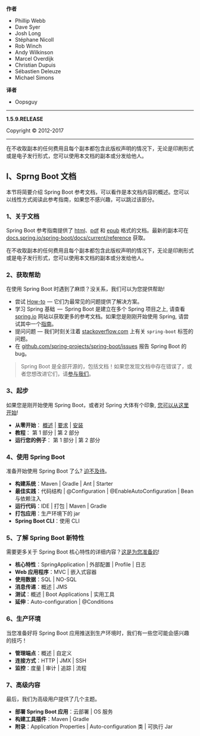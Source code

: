 **作者**

- Phillip Webb
- Dave Syer
- Josh Long
- Stéphane Nicoll
- Rob Winch
- Andy Wilkinson
- Marcel Overdijk
- Christian Dupuis
- Sébastien Deleuze
- Michael Simons

**译者**

- Oopsguy

---

**1.5.9.RELEASE**

Copyright © 2012-2017

---

在不收取副本的任何费用且每个副本都包含此版权声明的情况下，无论是印刷形式或是电子发行形式，您可以使用本文档的副本或分发给他人。

<a id="boot-documentation"></a>
## I、Sprng Boot 文档

本节将简要介绍 Spring Boot 参考文档，可以看作是本文档内容的概述。您可以以线性方式阅读此参考指南，如果您不感兴趣，可以跳过该部分。

<a id="boot-documentation-about"></a>
### 1、关于文档

Spring Boot 参考指南提供了 [html](http://docs.spring.io/spring-boot/docs/1.5.4.RELEASE/reference/html)、[pdf](http://docs.spring.io/spring-boot/docs/1.5.4.RELEASE/reference/pdf/spring-boot-reference.pdf) 和 [epub](http://docs.spring.io/spring-boot/docs/1.5.4.RELEASE/reference/epub/spring-boot-reference.epub) 格式的文档。最新的副本可在[docs.spring.io/spring-boot/docs/current/reference](http://docs.spring.io/spring-boot/docs/current/reference) 获取。

在不收取副本的任何费用且每个副本都包含此版权声明的情况下，无论是印刷形式或是电子发行形式，您可以使用本文档的副本或分发给他人。

<a id="boot-documentation-getting-help"></a>
### 2、获取帮助

在使用 Spring Boot 时遇到了麻烦？没关系，我们可以为您提供帮助!

- 尝试 [How-to](howto.md)  — 它们为最常见的问题提供了解决方案。
- 学习 Spring 基础  —  Spring Boot 是建立在多个 Spring 项目之上, 请查看 [spring.io](https://spring.io/) 网站以获取更多的参考文档。如果您是刚刚开始使用 Spring, 请尝试其中一个[指南](https://spring.io/guides)。
- 提问问题 — 我们时刻关注着 [stackoverflow.com](https://stackoverflow.com/) 上有关 `spring-boot` 标签的问题。
- 在 [github.com/spring-projects/spring-boot/issues](https://github.com/spring-projects/spring-boot/issues) 报告 Spring Boot 的 bug。

> Spring Boot 是全部开源的，包括文档！如果您发现文档中存在错误了，或者您想改进它们，请[参与我们](https://github.com/spring-projects/spring-boot/tree/v1.5.9.RELEASE)。

<a id="boot-documentation-first-steps"></a>
### 3、起步

如果您是刚开始使用 Spring Boot，或者对 Spring 大体有个印象, [您可以从这里开始](page/getting-started.md)!

- **从零开始**： [概述](getting-started.md#getting-started-introducing-spring-boot) | [要求](getting-started.md#getting-started-system-requirements) | [安装](getting-started.md#getting-started-installing-spring-boot)
- **教程**： 第 1 部分 | 第 2 部分
- **运行您的例子**： 第 1 部分 | 第 2 部分

<a id="_working_with_spring_boot"></a>
### 4、使用 Spring Boot

准备开始使用 Spring Boot 了么? [迫不及待](using-boot.md)。

- **构建系统**：Maven | Gradle | Ant | Starter
- **最佳实践**：代码结构 | @Configuration | @EnableAutoConfiguration | Bean 与依赖注入
- **运行代码**：IDE | 打包 | Maven | Gradle
- **打包应用**：生产环境下的 jar
- **Spring Boot CLI**：使用 CLI

<a id="_learning_about_spring_boot_features"></a>
### 5、了解 Spring Boot 新特性

需要更多关于 Spring Boot 核心特性的详细内容？[这是为您准备的](boot-features.md)!

- **核心特性**：SpringApplication | 外部配置 | Profile | 日志
- **Web 应用程序**：MVC | 嵌入式容器
- **使用数据**：SQL | NO-SQL
- **消息传递**：概述 | JMS
- **测试**：概述 | Boot Applications | 实用工具
- **延伸**：Auto-configuration | @Conditions

<a id="_moving_to_production"></a>
### 6、生产环境

当您准备好将 Spring Boot 应用推送到生产环境时，我们有一些您可能会感兴趣的技巧！

- **管理端点**：概述 | 自定义
- **连接方式**：HTTP | JMX | SSH
- **监控**：度量 | 审计 | 追踪 | 流程

<a id="_advanced_topics"></a>
### 7、高级内容

最后，我们为高级用户提供了几个主题。

- **部署 Spring Boot 应用**：云部署 | OS 服务
- **构建工具插件**：Maven | Gradle
- **附录**：Application Properties | Auto-configuration 类 | 可执行 Jar